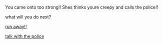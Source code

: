 You came onto too strong!! Shes thinks youre creepy and calls the police!!

what will you do next?

[run away!!](2.5-run-away.md)

[talk with the police](3.5-talk-to-police.md)
